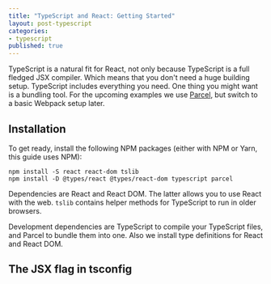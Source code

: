 ```yaml
---
title: "TypeScript and React: Getting Started"
layout: post-typescript
categories:
- typescript
published: true
---
```



TypeScript is a natural fit for React, not only because TypeScript is a full fledged JSX compiler. Which means
that you don't need a huge building setup. TypeScript includes everything you need. One thing you might want is a 
bundling tool. For the upcoming examples we use [Parcel](https://parceljs.org/), but switch to a basic Webpack setup later.

## Installation

To get ready, install the following NPM packages (either with NPM or Yarn, this guide uses NPM):

```
npm install -S react react-dom tslib
npm install -D @types/react @types/react-dom typescript parcel
```

Dependencies are React and React DOM. The latter allows you to use React with the web. `tslib` contains helper
methods for TypeScript to run in older browsers. 

Development dependencies are TypeScript to compile your TypeScript files, and Parcel to bundle them into one. Also
we install type definitions for React and React DOM. 

## The JSX flag in tsconfig

